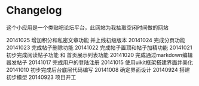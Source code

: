 Changelog
===========
这个小应用是一个类贴吧论坛平台，此网站为我抽取空闲时间做的网站

20141025 增加积分和私密文章功能 并上线初级版本
20141024 完成分页功能
20141023 完成帖子删除功能
20141022 完成帖子置顶和帖子加精功能
20141021 初步完成阅读帖子功能 和 首页展示列表功能
20141020 完成通过markdown编辑器发帖子
20141017 完成用户的登陆注册
20141015 使用uikit框架搭建界面并美化
20141010 初步完成后台底层代码编写
20141008 确定界面设计
20140924 搭建初步模型
20140923 项目开工